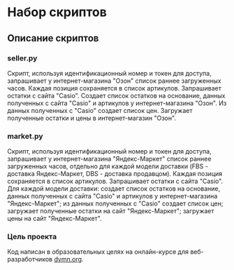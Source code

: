 # Набор скриптов

## Описание скриптов

### seller.py
Скрипт, используя идентификационный номер и токен для доступа,
запрашивает у интернет-магазина "Озон" список раннее загруженных часов. 
Каждая позиция сохраняется в список артикулов. Запрашивает остатки c сайта "Сasio". 
Создает список остатков на основание, данных полученных с сайта "Casio" и артикулов у интернет-магазина "Озон". 
Из данных полученных с "Casio" создает список цен. Загружает полученные остатки и цены в интернет-магазин "Озон". 
### market.py
Скрипт, используя идентификационный номер и токен для доступа,
запрашивает у интернет-магазина "Яндекс-Маркет" список раннее загруженных часов, 
отдельно для каждой модели доставки (FBS - доставка Яндекс-Маркет, DBS - доставка продавцом). 
Каждая позиция сохраняется в список артикулов. Запрашивает остатки c сайта "Сasio". 
Для каждой модели доставки: cоздает список остатков на основание, данных полученных с сайта "Casio" и артикулов у интернет-магазина "Яндекс-Маркет";
из данных полученных с "Casio" создает список цен; загружает полученные остатки на сайт "Яндекс-Маркет";
загружает цены на сайт "Яндекс-Маркет".

### Цель проекта
Код написан в образовательных целях на онлайн-курсе для веб-разработчиков [dvmn.org](https://dvmn.org/).
